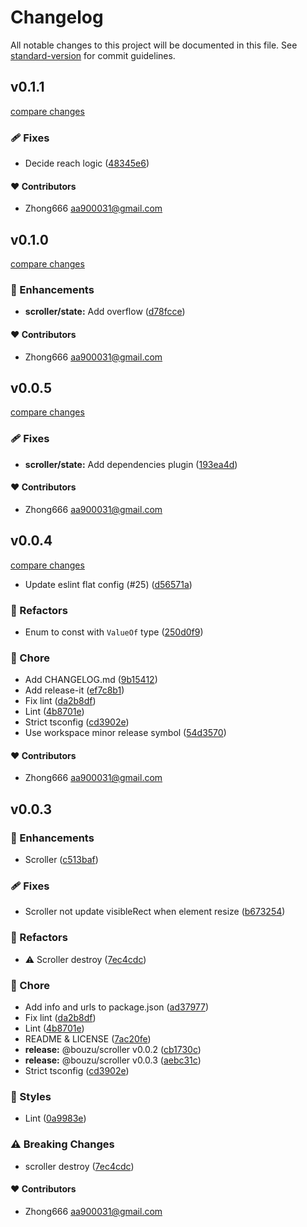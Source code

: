 # Changelog

All notable changes to this project will be documented in this file. See [standard-version](https://github.com/conventional-changelog/standard-version) for commit guidelines.


## v0.1.1

[compare changes](https://github.com/aa900031/bouzu/compare/@bouzu/scroller@0.1.0...@bouzu/scroller@0.1.1)

### 🩹 Fixes

-  Decide reach logic ([48345e6](https://github.com/aa900031/bouzu/commit/48345e62fb7fc0901f8387aad8ee5fdba8351290))



#### ❤️ Contributors

- Zhong666 <aa900031@gmail.com>

## v0.1.0

[compare changes](https://github.com/aa900031/bouzu/compare/@bouzu/scroller@0.0.5...@bouzu/scroller@0.1.0)

### 🚀 Enhancements

-  **scroller/state:** Add overflow ([d78fcce](https://github.com/aa900031/bouzu/commit/d78fcce624779e060417f2ec84bd779ea425b501))



#### ❤️ Contributors

- Zhong666 <aa900031@gmail.com>

## v0.0.5

[compare changes](https://github.com/aa900031/bouzu/compare/@bouzu/scroller@0.0.4...@bouzu/scroller@0.0.5)

### 🩹 Fixes

-  **scroller/state:** Add dependencies plugin ([193ea4d](https://github.com/aa900031/bouzu/commit/193ea4dd6dc957788ed43c96d0cd7ac271edcd53))



#### ❤️ Contributors

- Zhong666 <aa900031@gmail.com>

## v0.0.4

[compare changes](https://github.com/aa900031/bouzu/compare/@bouzu/scroller@0.0.3...@bouzu/scroller@0.0.4)
-  Update eslint flat config (#25) ([d56571a](https://github.com/aa900031/bouzu/commit/d56571ad92d0bfd60816fb2763f7abd9be169dff))

### 💅 Refactors

-  Enum to const with `ValueOf` type ([250d0f9](https://github.com/aa900031/bouzu/commit/250d0f98a871f280953feb0d09fb17bb50209303))

### 🏡 Chore

-  Add CHANGELOG.md ([9b15412](https://github.com/aa900031/bouzu/commit/9b15412d70b944c1e9e4a496e50ecb7ec48a6840))
-  Add release-it ([ef7c8b1](https://github.com/aa900031/bouzu/commit/ef7c8b14b469552dac0ed2b4efb9fd1ab5b61f37))
-  Fix lint ([da2b8df](https://github.com/aa900031/bouzu/commit/da2b8df9f1c547fd5c42be5db048cc0dffbb96b3))
-  Lint ([4b8701e](https://github.com/aa900031/bouzu/commit/4b8701e446e0af8f8f2fda55a510e6cd8f1c5ff5))
-  Strict tsconfig ([cd3902e](https://github.com/aa900031/bouzu/commit/cd3902ead870acfc9e47caa0080e24d0225f7179))
-  Use workspace minor release symbol ([54d3570](https://github.com/aa900031/bouzu/commit/54d35704b772abab6d147007e52d33c7b99c9468))



#### ❤️ Contributors

- Zhong666 <aa900031@gmail.com>

## v0.0.3



### 🚀 Enhancements

-  Scroller ([c513baf](https://github.com/aa900031/bouzu/commit/c513bafe7344797f89333f00831995568cd1831b))

### 🩹 Fixes

-  Scroller not update visibleRect when element resize ([b673254](https://github.com/aa900031/bouzu/commit/b673254842ab549f961e95e26378541b2dbd69f8))

### 💅 Refactors

-  ⚠️ Scroller destroy ([7ec4cdc](https://github.com/aa900031/bouzu/commit/7ec4cdcc6f2608b60cc90300b9beeb32b56907e7))

### 🏡 Chore

-  Add info and urls to package.json ([ad37977](https://github.com/aa900031/bouzu/commit/ad37977146715b780e67f7507c7b7ee45e981274))
-  Fix lint ([da2b8df](https://github.com/aa900031/bouzu/commit/da2b8df9f1c547fd5c42be5db048cc0dffbb96b3))
-  Lint ([4b8701e](https://github.com/aa900031/bouzu/commit/4b8701e446e0af8f8f2fda55a510e6cd8f1c5ff5))
-  README & LICENSE ([7ac20fe](https://github.com/aa900031/bouzu/commit/7ac20fec0b0344885df567387e4a387efa60a304))
-  **release:** @bouzu/scroller v0.0.2 ([cb1730c](https://github.com/aa900031/bouzu/commit/cb1730c0c6f1f7b81e7508552f3820a5eeb9c537))
-  **release:** @bouzu/scroller v0.0.3 ([aebc31c](https://github.com/aa900031/bouzu/commit/aebc31cd86fad927a832b05b297fae89f511a55d))
-  Strict tsconfig ([cd3902e](https://github.com/aa900031/bouzu/commit/cd3902ead870acfc9e47caa0080e24d0225f7179))

### 🎨 Styles

-  Lint ([0a9983e](https://github.com/aa900031/bouzu/commit/0a9983eb2bf9391c42027e4faa8f29e3ea0eb104))


### ⚠️ Breaking Changes

-  scroller destroy ([7ec4cdc](https://github.com/aa900031/bouzu/commit/7ec4cdcc6f2608b60cc90300b9beeb32b56907e7))

#### ❤️ Contributors

- Zhong666 <aa900031@gmail.com>
